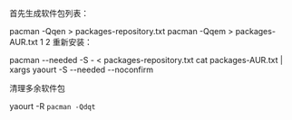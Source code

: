 首先生成软件包列表：

pacman -Qqen > packages-repository.txt
pacman -Qqem > packages-AUR.txt
1
2
重新安装：

pacman --needed -S - < packages-repository.txt 
cat packages-AUR.txt | xargs yaourt -S --needed --noconfirm

清理多余软件包

yaourt -R `pacman -Qdqt`
